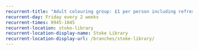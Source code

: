 ```yaml
---
recurrent-title: "Adult colouring group: £1 per person including refreshments"
recurrent-day: Friday every 2 weeks
recurrent-times: 0945-1045
recurrent-location: stoke-library
recurrent-location-display-name: Stoke Library
recurrent-location-display-url: /branches/stoke-library/
---
```

